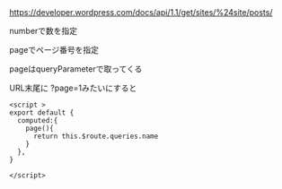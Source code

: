 ## 

https://developer.wordpress.com/docs/api/1.1/get/sites/%24site/posts/

numberで数を指定

pageでページ番号を指定

pageはqueryParameterで取ってくる

URL末尾に ?page=1みたいにすると

```vue
<script > 
export default {
  computed:{
    page(){
      return this.$route.queries.name
    }
  },  
}

</script>
```
